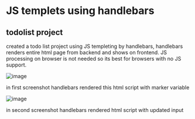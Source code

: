 # JS templets using handlebars

<h2>todolist project</h2>

created a todo list project using JS templeting by handlebars,
handlebars renders entire html page from backend and shows on frontend.
JS processing on browser is not needed so its best for browsers with no JS support.

![image](https://github.com/ashishshinde0901/Javascript_templeting_using_handlebars/assets/67376699/d355d473-dcca-4baa-80de-88ce79728332)

in first screenshot handlebars rendered this html script with marker variable

![image](https://github.com/ashishshinde0901/Javascript_templeting_using_handlebars/assets/67376699/c2286727-7280-48e3-a182-4be3076b6575)


in second screenshot handlebars rendered html script with updated input

